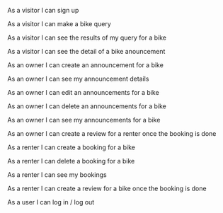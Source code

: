 As a visitor I can sign up 

As a visitor I can make a bike query

As a visitor I can see the results of my query for a bike

As a visitor I can see the detail of a bike anouncement

As an owner I can create an announcement for a bike

As an owner I can see my announcement details

As an owner I can edit an announcements for a bike

As an owner I can delete an announcements for a bike

As an owner I can see my announcements for a bike

As an owner I can create a review for a renter once the booking is done

As a renter I can create a booking for a bike

As a renter I can delete a booking for a bike

As a renter I can see my bookings 

As a renter I can create a review for a bike once the booking is done

As a user I can log in / log out
